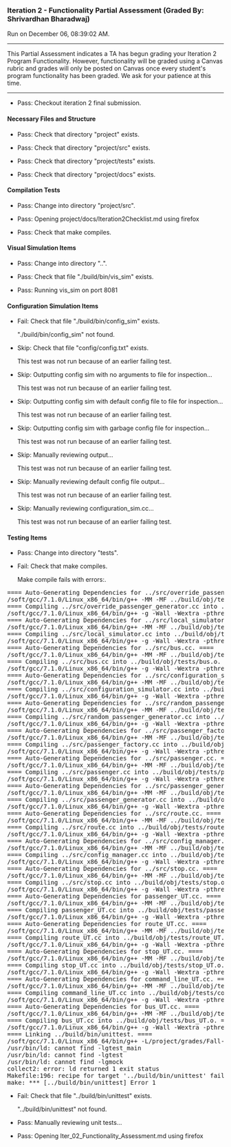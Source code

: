 ### Iteration 2 - Functionality Partial Assessment (Graded By: Shrivardhan Bharadwaj)

Run on December 06, 08:39:02 AM.

<hr>

This Partial Assessment indicates a TA has begun grading your Iteration 2 Program Functionality. However, functionality will be graded using a Canvas rubric and grades will only be posted on Canvas once every student's program functionality has been graded. We ask for your patience at this time.

<hr>

+ Pass: Checkout iteration 2 final submission.




#### Necessary Files and Structure

+ Pass: Check that directory "project" exists.

+ Pass: Check that directory "project/src" exists.

+ Pass: Check that directory "project/tests" exists.

+ Pass: Check that directory "project/docs" exists.


#### Compilation Tests

+ Pass: Change into directory "project/src".

+ Pass: Opening project/docs/Iteration2Checklist.md using firefox

+ Pass: Check that make compiles.




#### Visual Simulation Items

+ Pass: Change into directory "..".

+ Pass: Check that file "./build/bin/vis_sim" exists.

+ Pass: Running vis_sim on port 8081


#### Configuration Simulation Items

+ Fail: Check that file "./build/bin/config_sim" exists.

     "./build/bin/config_sim" not found.

+ Skip: Check that file "config/config.txt" exists.

  This test was not run because of an earlier failing test.

+ Skip: Outputting config sim with no arguments to file for inspection...

  This test was not run because of an earlier failing test.

+ Skip: Outputting config sim with default config file to file for inspection...

  This test was not run because of an earlier failing test.

+ Skip: Outputting config sim with garbage config file for inspection...

  This test was not run because of an earlier failing test.

+ Skip: Manually reviewing output...

  This test was not run because of an earlier failing test.

+ Skip: Manually reviewing default config file output...

  This test was not run because of an earlier failing test.

+ Skip: Manually reviewing configuration_sim.cc...

  This test was not run because of an earlier failing test.


#### Testing Items

+ Pass: Change into directory "tests".

+ Fail: Check that make compiles.

    Make compile fails with errors:.
<pre>==== Auto-Generating Dependencies for ../src/override_passenger_generator.cc. ====
/soft/gcc/7.1.0/Linux_x86_64/bin/g++ -MM -MF ../build/obj/tests/override_passenger_generator.d -MP -MT ../build/obj/tests/override_passenger_generator.o -g -Wall -Wextra -pthread -fprofile-arcs -ftest-coverage -c -I/project/grades/Fall-2019/csci3081/bhara054/grading-environment/grading-scripts/grading/Iter_02_Functionality_Assessment/repo-teh00001/external/install/include -I.. -I. -isystem/project/grades/Fall-2019/csci3081/bhara054/grading-environment/grading-scripts/grading/Iter_02_Functionality_Assessment/repo-teh00001/external/install/include   -std=c++11 ../src/override_passenger_generator.cc
==== Compiling ../src/override_passenger_generator.cc into ../build/obj/tests/override_passenger_generator.o. ====
/soft/gcc/7.1.0/Linux_x86_64/bin/g++ -g -Wall -Wextra -pthread -fprofile-arcs -ftest-coverage -c -I/project/grades/Fall-2019/csci3081/bhara054/grading-environment/grading-scripts/grading/Iter_02_Functionality_Assessment/repo-teh00001/external/install/include -I.. -I. -isystem/project/grades/Fall-2019/csci3081/bhara054/grading-environment/grading-scripts/grading/Iter_02_Functionality_Assessment/repo-teh00001/external/install/include   -std=c++11  -c -o  ../build/obj/tests/override_passenger_generator.o ../src/override_passenger_generator.cc
==== Auto-Generating Dependencies for ../src/local_simulator.cc. ====
/soft/gcc/7.1.0/Linux_x86_64/bin/g++ -MM -MF ../build/obj/tests/local_simulator.d -MP -MT ../build/obj/tests/local_simulator.o -g -Wall -Wextra -pthread -fprofile-arcs -ftest-coverage -c -I/project/grades/Fall-2019/csci3081/bhara054/grading-environment/grading-scripts/grading/Iter_02_Functionality_Assessment/repo-teh00001/external/install/include -I.. -I. -isystem/project/grades/Fall-2019/csci3081/bhara054/grading-environment/grading-scripts/grading/Iter_02_Functionality_Assessment/repo-teh00001/external/install/include   -std=c++11 ../src/local_simulator.cc
==== Compiling ../src/local_simulator.cc into ../build/obj/tests/local_simulator.o. ====
/soft/gcc/7.1.0/Linux_x86_64/bin/g++ -g -Wall -Wextra -pthread -fprofile-arcs -ftest-coverage -c -I/project/grades/Fall-2019/csci3081/bhara054/grading-environment/grading-scripts/grading/Iter_02_Functionality_Assessment/repo-teh00001/external/install/include -I.. -I. -isystem/project/grades/Fall-2019/csci3081/bhara054/grading-environment/grading-scripts/grading/Iter_02_Functionality_Assessment/repo-teh00001/external/install/include   -std=c++11  -c -o  ../build/obj/tests/local_simulator.o ../src/local_simulator.cc
==== Auto-Generating Dependencies for ../src/bus.cc. ====
/soft/gcc/7.1.0/Linux_x86_64/bin/g++ -MM -MF ../build/obj/tests/bus.d -MP -MT ../build/obj/tests/bus.o -g -Wall -Wextra -pthread -fprofile-arcs -ftest-coverage -c -I/project/grades/Fall-2019/csci3081/bhara054/grading-environment/grading-scripts/grading/Iter_02_Functionality_Assessment/repo-teh00001/external/install/include -I.. -I. -isystem/project/grades/Fall-2019/csci3081/bhara054/grading-environment/grading-scripts/grading/Iter_02_Functionality_Assessment/repo-teh00001/external/install/include   -std=c++11 ../src/bus.cc
==== Compiling ../src/bus.cc into ../build/obj/tests/bus.o. ====
/soft/gcc/7.1.0/Linux_x86_64/bin/g++ -g -Wall -Wextra -pthread -fprofile-arcs -ftest-coverage -c -I/project/grades/Fall-2019/csci3081/bhara054/grading-environment/grading-scripts/grading/Iter_02_Functionality_Assessment/repo-teh00001/external/install/include -I.. -I. -isystem/project/grades/Fall-2019/csci3081/bhara054/grading-environment/grading-scripts/grading/Iter_02_Functionality_Assessment/repo-teh00001/external/install/include   -std=c++11  -c -o  ../build/obj/tests/bus.o ../src/bus.cc
==== Auto-Generating Dependencies for ../src/configuration_simulator.cc. ====
/soft/gcc/7.1.0/Linux_x86_64/bin/g++ -MM -MF ../build/obj/tests/configuration_simulator.d -MP -MT ../build/obj/tests/configuration_simulator.o -g -Wall -Wextra -pthread -fprofile-arcs -ftest-coverage -c -I/project/grades/Fall-2019/csci3081/bhara054/grading-environment/grading-scripts/grading/Iter_02_Functionality_Assessment/repo-teh00001/external/install/include -I.. -I. -isystem/project/grades/Fall-2019/csci3081/bhara054/grading-environment/grading-scripts/grading/Iter_02_Functionality_Assessment/repo-teh00001/external/install/include   -std=c++11 ../src/configuration_simulator.cc
==== Compiling ../src/configuration_simulator.cc into ../build/obj/tests/configuration_simulator.o. ====
/soft/gcc/7.1.0/Linux_x86_64/bin/g++ -g -Wall -Wextra -pthread -fprofile-arcs -ftest-coverage -c -I/project/grades/Fall-2019/csci3081/bhara054/grading-environment/grading-scripts/grading/Iter_02_Functionality_Assessment/repo-teh00001/external/install/include -I.. -I. -isystem/project/grades/Fall-2019/csci3081/bhara054/grading-environment/grading-scripts/grading/Iter_02_Functionality_Assessment/repo-teh00001/external/install/include   -std=c++11  -c -o  ../build/obj/tests/configuration_simulator.o ../src/configuration_simulator.cc
==== Auto-Generating Dependencies for ../src/random_passenger_generator.cc. ====
/soft/gcc/7.1.0/Linux_x86_64/bin/g++ -MM -MF ../build/obj/tests/random_passenger_generator.d -MP -MT ../build/obj/tests/random_passenger_generator.o -g -Wall -Wextra -pthread -fprofile-arcs -ftest-coverage -c -I/project/grades/Fall-2019/csci3081/bhara054/grading-environment/grading-scripts/grading/Iter_02_Functionality_Assessment/repo-teh00001/external/install/include -I.. -I. -isystem/project/grades/Fall-2019/csci3081/bhara054/grading-environment/grading-scripts/grading/Iter_02_Functionality_Assessment/repo-teh00001/external/install/include   -std=c++11 ../src/random_passenger_generator.cc
==== Compiling ../src/random_passenger_generator.cc into ../build/obj/tests/random_passenger_generator.o. ====
/soft/gcc/7.1.0/Linux_x86_64/bin/g++ -g -Wall -Wextra -pthread -fprofile-arcs -ftest-coverage -c -I/project/grades/Fall-2019/csci3081/bhara054/grading-environment/grading-scripts/grading/Iter_02_Functionality_Assessment/repo-teh00001/external/install/include -I.. -I. -isystem/project/grades/Fall-2019/csci3081/bhara054/grading-environment/grading-scripts/grading/Iter_02_Functionality_Assessment/repo-teh00001/external/install/include   -std=c++11  -c -o  ../build/obj/tests/random_passenger_generator.o ../src/random_passenger_generator.cc
==== Auto-Generating Dependencies for ../src/passenger_factory.cc. ====
/soft/gcc/7.1.0/Linux_x86_64/bin/g++ -MM -MF ../build/obj/tests/passenger_factory.d -MP -MT ../build/obj/tests/passenger_factory.o -g -Wall -Wextra -pthread -fprofile-arcs -ftest-coverage -c -I/project/grades/Fall-2019/csci3081/bhara054/grading-environment/grading-scripts/grading/Iter_02_Functionality_Assessment/repo-teh00001/external/install/include -I.. -I. -isystem/project/grades/Fall-2019/csci3081/bhara054/grading-environment/grading-scripts/grading/Iter_02_Functionality_Assessment/repo-teh00001/external/install/include   -std=c++11 ../src/passenger_factory.cc
==== Compiling ../src/passenger_factory.cc into ../build/obj/tests/passenger_factory.o. ====
/soft/gcc/7.1.0/Linux_x86_64/bin/g++ -g -Wall -Wextra -pthread -fprofile-arcs -ftest-coverage -c -I/project/grades/Fall-2019/csci3081/bhara054/grading-environment/grading-scripts/grading/Iter_02_Functionality_Assessment/repo-teh00001/external/install/include -I.. -I. -isystem/project/grades/Fall-2019/csci3081/bhara054/grading-environment/grading-scripts/grading/Iter_02_Functionality_Assessment/repo-teh00001/external/install/include   -std=c++11  -c -o  ../build/obj/tests/passenger_factory.o ../src/passenger_factory.cc
==== Auto-Generating Dependencies for ../src/passenger.cc. ====
/soft/gcc/7.1.0/Linux_x86_64/bin/g++ -MM -MF ../build/obj/tests/passenger.d -MP -MT ../build/obj/tests/passenger.o -g -Wall -Wextra -pthread -fprofile-arcs -ftest-coverage -c -I/project/grades/Fall-2019/csci3081/bhara054/grading-environment/grading-scripts/grading/Iter_02_Functionality_Assessment/repo-teh00001/external/install/include -I.. -I. -isystem/project/grades/Fall-2019/csci3081/bhara054/grading-environment/grading-scripts/grading/Iter_02_Functionality_Assessment/repo-teh00001/external/install/include   -std=c++11 ../src/passenger.cc
==== Compiling ../src/passenger.cc into ../build/obj/tests/passenger.o. ====
/soft/gcc/7.1.0/Linux_x86_64/bin/g++ -g -Wall -Wextra -pthread -fprofile-arcs -ftest-coverage -c -I/project/grades/Fall-2019/csci3081/bhara054/grading-environment/grading-scripts/grading/Iter_02_Functionality_Assessment/repo-teh00001/external/install/include -I.. -I. -isystem/project/grades/Fall-2019/csci3081/bhara054/grading-environment/grading-scripts/grading/Iter_02_Functionality_Assessment/repo-teh00001/external/install/include   -std=c++11  -c -o  ../build/obj/tests/passenger.o ../src/passenger.cc
==== Auto-Generating Dependencies for ../src/passenger_generator.cc. ====
/soft/gcc/7.1.0/Linux_x86_64/bin/g++ -MM -MF ../build/obj/tests/passenger_generator.d -MP -MT ../build/obj/tests/passenger_generator.o -g -Wall -Wextra -pthread -fprofile-arcs -ftest-coverage -c -I/project/grades/Fall-2019/csci3081/bhara054/grading-environment/grading-scripts/grading/Iter_02_Functionality_Assessment/repo-teh00001/external/install/include -I.. -I. -isystem/project/grades/Fall-2019/csci3081/bhara054/grading-environment/grading-scripts/grading/Iter_02_Functionality_Assessment/repo-teh00001/external/install/include   -std=c++11 ../src/passenger_generator.cc
==== Compiling ../src/passenger_generator.cc into ../build/obj/tests/passenger_generator.o. ====
/soft/gcc/7.1.0/Linux_x86_64/bin/g++ -g -Wall -Wextra -pthread -fprofile-arcs -ftest-coverage -c -I/project/grades/Fall-2019/csci3081/bhara054/grading-environment/grading-scripts/grading/Iter_02_Functionality_Assessment/repo-teh00001/external/install/include -I.. -I. -isystem/project/grades/Fall-2019/csci3081/bhara054/grading-environment/grading-scripts/grading/Iter_02_Functionality_Assessment/repo-teh00001/external/install/include   -std=c++11  -c -o  ../build/obj/tests/passenger_generator.o ../src/passenger_generator.cc
==== Auto-Generating Dependencies for ../src/route.cc. ====
/soft/gcc/7.1.0/Linux_x86_64/bin/g++ -MM -MF ../build/obj/tests/route.d -MP -MT ../build/obj/tests/route.o -g -Wall -Wextra -pthread -fprofile-arcs -ftest-coverage -c -I/project/grades/Fall-2019/csci3081/bhara054/grading-environment/grading-scripts/grading/Iter_02_Functionality_Assessment/repo-teh00001/external/install/include -I.. -I. -isystem/project/grades/Fall-2019/csci3081/bhara054/grading-environment/grading-scripts/grading/Iter_02_Functionality_Assessment/repo-teh00001/external/install/include   -std=c++11 ../src/route.cc
==== Compiling ../src/route.cc into ../build/obj/tests/route.o. ====
/soft/gcc/7.1.0/Linux_x86_64/bin/g++ -g -Wall -Wextra -pthread -fprofile-arcs -ftest-coverage -c -I/project/grades/Fall-2019/csci3081/bhara054/grading-environment/grading-scripts/grading/Iter_02_Functionality_Assessment/repo-teh00001/external/install/include -I.. -I. -isystem/project/grades/Fall-2019/csci3081/bhara054/grading-environment/grading-scripts/grading/Iter_02_Functionality_Assessment/repo-teh00001/external/install/include   -std=c++11  -c -o  ../build/obj/tests/route.o ../src/route.cc
==== Auto-Generating Dependencies for ../src/config_manager.cc. ====
/soft/gcc/7.1.0/Linux_x86_64/bin/g++ -MM -MF ../build/obj/tests/config_manager.d -MP -MT ../build/obj/tests/config_manager.o -g -Wall -Wextra -pthread -fprofile-arcs -ftest-coverage -c -I/project/grades/Fall-2019/csci3081/bhara054/grading-environment/grading-scripts/grading/Iter_02_Functionality_Assessment/repo-teh00001/external/install/include -I.. -I. -isystem/project/grades/Fall-2019/csci3081/bhara054/grading-environment/grading-scripts/grading/Iter_02_Functionality_Assessment/repo-teh00001/external/install/include   -std=c++11 ../src/config_manager.cc
==== Compiling ../src/config_manager.cc into ../build/obj/tests/config_manager.o. ====
/soft/gcc/7.1.0/Linux_x86_64/bin/g++ -g -Wall -Wextra -pthread -fprofile-arcs -ftest-coverage -c -I/project/grades/Fall-2019/csci3081/bhara054/grading-environment/grading-scripts/grading/Iter_02_Functionality_Assessment/repo-teh00001/external/install/include -I.. -I. -isystem/project/grades/Fall-2019/csci3081/bhara054/grading-environment/grading-scripts/grading/Iter_02_Functionality_Assessment/repo-teh00001/external/install/include   -std=c++11  -c -o  ../build/obj/tests/config_manager.o ../src/config_manager.cc
==== Auto-Generating Dependencies for ../src/stop.cc. ====
/soft/gcc/7.1.0/Linux_x86_64/bin/g++ -MM -MF ../build/obj/tests/stop.d -MP -MT ../build/obj/tests/stop.o -g -Wall -Wextra -pthread -fprofile-arcs -ftest-coverage -c -I/project/grades/Fall-2019/csci3081/bhara054/grading-environment/grading-scripts/grading/Iter_02_Functionality_Assessment/repo-teh00001/external/install/include -I.. -I. -isystem/project/grades/Fall-2019/csci3081/bhara054/grading-environment/grading-scripts/grading/Iter_02_Functionality_Assessment/repo-teh00001/external/install/include   -std=c++11 ../src/stop.cc
==== Compiling ../src/stop.cc into ../build/obj/tests/stop.o. ====
/soft/gcc/7.1.0/Linux_x86_64/bin/g++ -g -Wall -Wextra -pthread -fprofile-arcs -ftest-coverage -c -I/project/grades/Fall-2019/csci3081/bhara054/grading-environment/grading-scripts/grading/Iter_02_Functionality_Assessment/repo-teh00001/external/install/include -I.. -I. -isystem/project/grades/Fall-2019/csci3081/bhara054/grading-environment/grading-scripts/grading/Iter_02_Functionality_Assessment/repo-teh00001/external/install/include   -std=c++11  -c -o  ../build/obj/tests/stop.o ../src/stop.cc
==== Auto-Generating Dependencies for passenger_UT.cc. ====
/soft/gcc/7.1.0/Linux_x86_64/bin/g++ -MM -MF ../build/obj/tests/passenger_UT.d -MP -MT ../build/obj/tests/passenger_UT.o -g -Wall -Wextra -pthread -fprofile-arcs -ftest-coverage -c -I/project/grades/Fall-2019/csci3081/bhara054/grading-environment/grading-scripts/grading/Iter_02_Functionality_Assessment/repo-teh00001/external/install/include -I.. -I. -isystem/project/grades/Fall-2019/csci3081/bhara054/grading-environment/grading-scripts/grading/Iter_02_Functionality_Assessment/repo-teh00001/external/install/include   -std=c++11 passenger_UT.cc
==== Compiling passenger_UT.cc into ../build/obj/tests/passenger_UT.o. ====
/soft/gcc/7.1.0/Linux_x86_64/bin/g++ -g -Wall -Wextra -pthread -fprofile-arcs -ftest-coverage -c -I/project/grades/Fall-2019/csci3081/bhara054/grading-environment/grading-scripts/grading/Iter_02_Functionality_Assessment/repo-teh00001/external/install/include -I.. -I. -isystem/project/grades/Fall-2019/csci3081/bhara054/grading-environment/grading-scripts/grading/Iter_02_Functionality_Assessment/repo-teh00001/external/install/include   -std=c++11  -c -o  ../build/obj/tests/passenger_UT.o passenger_UT.cc
==== Auto-Generating Dependencies for route_UT.cc. ====
/soft/gcc/7.1.0/Linux_x86_64/bin/g++ -MM -MF ../build/obj/tests/route_UT.d -MP -MT ../build/obj/tests/route_UT.o -g -Wall -Wextra -pthread -fprofile-arcs -ftest-coverage -c -I/project/grades/Fall-2019/csci3081/bhara054/grading-environment/grading-scripts/grading/Iter_02_Functionality_Assessment/repo-teh00001/external/install/include -I.. -I. -isystem/project/grades/Fall-2019/csci3081/bhara054/grading-environment/grading-scripts/grading/Iter_02_Functionality_Assessment/repo-teh00001/external/install/include   -std=c++11 route_UT.cc
==== Compiling route_UT.cc into ../build/obj/tests/route_UT.o. ====
/soft/gcc/7.1.0/Linux_x86_64/bin/g++ -g -Wall -Wextra -pthread -fprofile-arcs -ftest-coverage -c -I/project/grades/Fall-2019/csci3081/bhara054/grading-environment/grading-scripts/grading/Iter_02_Functionality_Assessment/repo-teh00001/external/install/include -I.. -I. -isystem/project/grades/Fall-2019/csci3081/bhara054/grading-environment/grading-scripts/grading/Iter_02_Functionality_Assessment/repo-teh00001/external/install/include   -std=c++11  -c -o  ../build/obj/tests/route_UT.o route_UT.cc
==== Auto-Generating Dependencies for stop_UT.cc. ====
/soft/gcc/7.1.0/Linux_x86_64/bin/g++ -MM -MF ../build/obj/tests/stop_UT.d -MP -MT ../build/obj/tests/stop_UT.o -g -Wall -Wextra -pthread -fprofile-arcs -ftest-coverage -c -I/project/grades/Fall-2019/csci3081/bhara054/grading-environment/grading-scripts/grading/Iter_02_Functionality_Assessment/repo-teh00001/external/install/include -I.. -I. -isystem/project/grades/Fall-2019/csci3081/bhara054/grading-environment/grading-scripts/grading/Iter_02_Functionality_Assessment/repo-teh00001/external/install/include   -std=c++11 stop_UT.cc
==== Compiling stop_UT.cc into ../build/obj/tests/stop_UT.o. ====
/soft/gcc/7.1.0/Linux_x86_64/bin/g++ -g -Wall -Wextra -pthread -fprofile-arcs -ftest-coverage -c -I/project/grades/Fall-2019/csci3081/bhara054/grading-environment/grading-scripts/grading/Iter_02_Functionality_Assessment/repo-teh00001/external/install/include -I.. -I. -isystem/project/grades/Fall-2019/csci3081/bhara054/grading-environment/grading-scripts/grading/Iter_02_Functionality_Assessment/repo-teh00001/external/install/include   -std=c++11  -c -o  ../build/obj/tests/stop_UT.o stop_UT.cc
==== Auto-Generating Dependencies for command_line_UT.cc. ====
/soft/gcc/7.1.0/Linux_x86_64/bin/g++ -MM -MF ../build/obj/tests/command_line_UT.d -MP -MT ../build/obj/tests/command_line_UT.o -g -Wall -Wextra -pthread -fprofile-arcs -ftest-coverage -c -I/project/grades/Fall-2019/csci3081/bhara054/grading-environment/grading-scripts/grading/Iter_02_Functionality_Assessment/repo-teh00001/external/install/include -I.. -I. -isystem/project/grades/Fall-2019/csci3081/bhara054/grading-environment/grading-scripts/grading/Iter_02_Functionality_Assessment/repo-teh00001/external/install/include   -std=c++11 command_line_UT.cc
==== Compiling command_line_UT.cc into ../build/obj/tests/command_line_UT.o. ====
/soft/gcc/7.1.0/Linux_x86_64/bin/g++ -g -Wall -Wextra -pthread -fprofile-arcs -ftest-coverage -c -I/project/grades/Fall-2019/csci3081/bhara054/grading-environment/grading-scripts/grading/Iter_02_Functionality_Assessment/repo-teh00001/external/install/include -I.. -I. -isystem/project/grades/Fall-2019/csci3081/bhara054/grading-environment/grading-scripts/grading/Iter_02_Functionality_Assessment/repo-teh00001/external/install/include   -std=c++11  -c -o  ../build/obj/tests/command_line_UT.o command_line_UT.cc
==== Auto-Generating Dependencies for bus_UT.cc. ====
/soft/gcc/7.1.0/Linux_x86_64/bin/g++ -MM -MF ../build/obj/tests/bus_UT.d -MP -MT ../build/obj/tests/bus_UT.o -g -Wall -Wextra -pthread -fprofile-arcs -ftest-coverage -c -I/project/grades/Fall-2019/csci3081/bhara054/grading-environment/grading-scripts/grading/Iter_02_Functionality_Assessment/repo-teh00001/external/install/include -I.. -I. -isystem/project/grades/Fall-2019/csci3081/bhara054/grading-environment/grading-scripts/grading/Iter_02_Functionality_Assessment/repo-teh00001/external/install/include   -std=c++11 bus_UT.cc
==== Compiling bus_UT.cc into ../build/obj/tests/bus_UT.o. ====
/soft/gcc/7.1.0/Linux_x86_64/bin/g++ -g -Wall -Wextra -pthread -fprofile-arcs -ftest-coverage -c -I/project/grades/Fall-2019/csci3081/bhara054/grading-environment/grading-scripts/grading/Iter_02_Functionality_Assessment/repo-teh00001/external/install/include -I.. -I. -isystem/project/grades/Fall-2019/csci3081/bhara054/grading-environment/grading-scripts/grading/Iter_02_Functionality_Assessment/repo-teh00001/external/install/include   -std=c++11  -c -o  ../build/obj/tests/bus_UT.o bus_UT.cc
==== Linking ../build/bin/unittest. ====
/soft/gcc/7.1.0/Linux_x86_64/bin/g++ -L/project/grades/Fall-2019/csci3081/bhara054/grading-environment/grading-scripts/grading/Iter_02_Functionality_Assessment/repo-teh00001/external/install/lib -pthread -fprofile-arcs -ftest-coverage ../build/obj/tests/override_passenger_generator.o ../build/obj/tests/local_simulator.o ../build/obj/tests/bus.o ../build/obj/tests/configuration_simulator.o ../build/obj/tests/random_passenger_generator.o ../build/obj/tests/passenger_factory.o ../build/obj/tests/passenger.o ../build/obj/tests/passenger_generator.o ../build/obj/tests/route.o ../build/obj/tests/config_manager.o ../build/obj/tests/stop.o ../build/obj/tests/passenger_UT.o ../build/obj/tests/route_UT.o ../build/obj/tests/stop_UT.o ../build/obj/tests/command_line_UT.o ../build/obj/tests/bus_UT.o -o ../build/bin/unittest -lgtest_main -lgtest -lgmock -Wl,-rpath,/project/grades/Fall-2019/csci3081/bhara054/grading-environment/grading-scripts/grading/Iter_02_Functionality_Assessment/repo-teh00001/external/install/lib -lGL
/usr/bin/ld: cannot find -lgtest_main
/usr/bin/ld: cannot find -lgtest
/usr/bin/ld: cannot find -lgmock
collect2: error: ld returned 1 exit status
Makefile:196: recipe for target '../build/bin/unittest' failed
make: *** [../build/bin/unittest] Error 1
</pre>



+ Fail: Check that file "../build/bin/unittest" exists.

     "../build/bin/unittest" not found.

+ Pass: Manually reviewing unit tests...

    

+ Pass: Opening Iter_02_Functionality_Assessment.md using firefox

